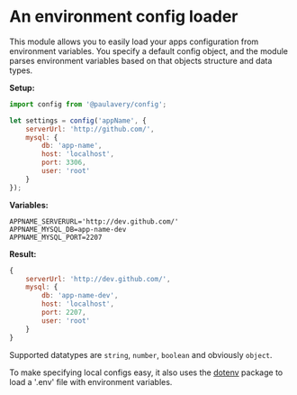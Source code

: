 # An environment config loader
This module allows you to easily load your apps configuration from environment variables.
You specify a default config object, and the module parses environment variables based on that objects structure and data types.

**Setup:**
```js
import config from '@paulavery/config';

let settings = config('appName', {
	serverUrl: 'http://github.com/',
	mysql: {
		db: 'app-name',
		host: 'localhost',
		port: 3306,
		user: 'root'
	}
});
```

**Variables:**
```
APPNAME_SERVERURL='http://dev.github.com/'
APPNAME_MYSQL_DB=app-name-dev
APPNAME_MYSQL_PORT=2207
```

**Result:**
```js
{
	serverUrl: 'http://dev.github.com/',
	mysql: {
		db: 'app-name-dev',
		host: 'localhost',
		port: 2207,
		user: 'root'
	}
}
```

Supported datatypes are `string`, `number`, `boolean` and obviously `object`.

To make specifying local configs easy, it also uses the [dotenv](https://www.npmjs.com/package/dotenv) package to load a '.env' file with environment variables.
